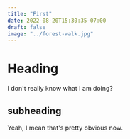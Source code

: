 ```yaml
---
title: "First"
date: 2022-08-20T15:30:35-07:00
draft: false
image: "../forest-walk.jpg"
---
```


# Heading
I don't really know what I am doing?
## subheading
Yeah, I mean that's pretty obvious now.